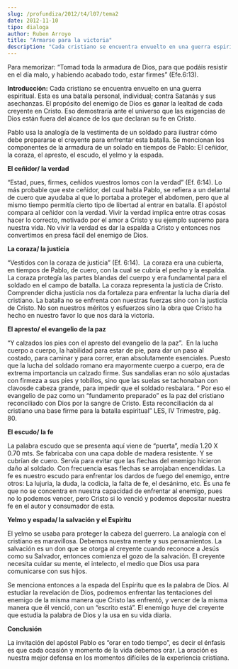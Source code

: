 ```yaml
---
slug: /profundiza/2012/t4/l07/tema2
date: 2012-11-10
tipo: dialoga
author: Ruben Arroyo
title: "Armarse para la victoria"
description: "Cada cristiano se encuentra envuelto en una guerra espiritual. Esta es una  batalla personal, individual; contra Satanás y sus asechanzas. El propósito del  enemigo de Dios es ganar la lealtad de cada creyente en Cristo. Eso demostraría  ante el universo que las exigencias de ..."
---
```


Para memorizar: “Tomad toda la armadura de Dios, para que podáis resistir en el día malo, y habiendo acabado todo, estar firmes” (Efe.6:13).

**Introducción:** Cada cristiano se encuentra envuelto en una guerra espiritual. Esta es una batalla personal, individual; contra Satanás y sus asechanzas. El propósito del enemigo de Dios es ganar la lealtad de cada creyente en Cristo. Eso demostraría ante el universo que las exigencias de Dios están fuera del alcance de los que declaran su fe en Cristo.

Pablo usa la analogía de la vestimenta de un soldado para ilustrar cómo debe prepararse el creyente para enfrentar esta batalla. Se mencionan los componentes de la armadura de un solado en tiempos de Pablo: El ceñidor, la coraza, el apresto, el escudo, el yelmo y la espada.

**El ceñidor/ la verdad**

“Estad, pues, firmes, ceñidos vuestros lomos con la verdad” (Ef. 6:14). Lo más probable que este ceñidor, del cual habla Pablo, se refiera a un delantal de cuero que ayudaba al que lo portaba a proteger el abdomen, pero que al mismo tiempo permitía cierto tipo de libertad al entrar en batalla. El apóstol compara al ceñidor con la verdad. Vivir la verdad implica entre otras cosas hacer lo correcto, motivado por el amor a Cristo y su ejemplo supremo para nuestra vida. No vivir la verdad es dar la espalda a Cristo y entonces nos convertimos en presa fácil del enemigo de Dios.

**La coraza/ la justicia**

“Vestidos con la coraza de justicia” (Ef. 6:14).  La coraza era una cubierta, en tiempos de Pablo, de cuero, con la cual se cubría el pecho y la espalda. La coraza protegía las partes blandas del cuerpo y era fundamental para el soldado en el campo de batalla. La coraza representa la justicia de Cristo. Comprender dicha justicia nos da fortaleza para enfrentar la lucha diaria del cristiano. La batalla no se enfrenta con nuestras fuerzas sino con la justicia de Cristo. No son nuestros méritos y esfuerzos sino la obra que Cristo ha hecho en nuestro favor lo que nos dará la victoria.

**El apresto/ el evangelio de la paz**

“Y calzados los pies con el apresto del evangelio de la paz”.  En la lucha cuerpo a cuerpo, la habilidad para estar de pie, para dar un paso al costado, para caminar y para correr, eran absolutamente esenciales. Puesto que la lucha del soldado romano era mayormente cuerpo a cuerpo, era de extrema importancia un calzado firme. Sus sandalias eran no sólo ajustadas con firmeza a sus pies y tobillos, sino que las suelas se tachonaban con clavosde cabeza grande, para impedir que el soldado resbalara. “ Por eso el evangelio de paz como un “fundamento preparado” es la paz del cristiano reconciliado con Dios por la sangre de Cristo. Esta reconciliación da al cristiano una base firme para la batalla espiritual” LES, IV Trimestre, pág. 80.

**El escudo/ la fe**

La palabra escudo que se presenta aquí viene de “puerta”, medía 1.20 X 0.70 mts. Se fabricaba con una capa doble de madera resistente. Y se cubrían de cuero. Servía para evitar que las flechas del enemigo hicieron daño al soldado. Con frecuencia esas flechas se arrojaban encendidas. La fe es nuestro escudo para enfrentar los dardos de fuego del enemigo, entre otros: La lujuria, la duda, la codicia, la falta de fe, el desánimo, etc. Es una fe que no se concentra en nuestra capacidad de enfrentar al enemigo, pues no lo podemos vencer, pero Cristo si lo venció y podemos depositar nuestra fe en el autor y consumador de esta.

**Yelmo y espada/ la salvación y el Espíritu**

El yelmo se usaba para proteger la cabeza del guerrero. La analogía con el cristiano es maravillosa. Debemos nuestra mente y sus pensamientos. La salvación es un don que se otorga al creyente cuando reconoce a Jesús como su Salvador, entonces comienza el gozo de la salvación. El creyente necesita cuidar su mente, el intelecto, el medio que Dios usa para comunicarse con sus hijos.

Se menciona entonces a la espada del Espíritu que es la palabra de Dios. Al estudiar la revelación de Dios, podremos enfrentar las tentaciones del enemigo de la misma manera que Cristo las enfrentó, y vencer de la misma manera que él venció, con un “escrito está”. El enemigo huye del creyente que estudia la palabra de Dios y la usa en su vida diaria.

**Conclusión**

La invitación del apóstol Pablo es “orar en todo tiempo”, es decir el énfasis es que cada ocasión y momento de la vida debemos orar. La oración es nuestra mejor defensa en los momentos difíciles de la experiencia cristiana.
